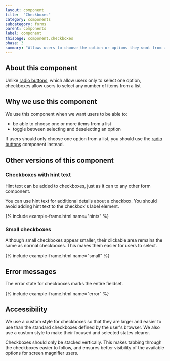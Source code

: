 ```yaml
---
layout: component
title:  "Checkboxes"
category: components
subcategory: forms
parent: components
label: component
thispage: component.checkboxes
phase: 3
summary: "Allows users to choose the option or options they want from a list, by checking one or more boxes."
---
```


## About this component

Unlike [radio buttons](/components/radio-buttons/), which allow users only to select one option, checkboxes allow users to select any number of items from a list

## Why we use this component

We use this component when we want users to be able to:

* be able to choose one or more items from a list
* toggle between selecting and deselecting an option

If users should only choose one option from a list, you should use the [radio buttons](/components/radio-buttons/) component instead.

## Other versions of this component

### Checkboxes with hint text

Hint text can be added to checkboxes, just as it can to any other form component.

You can use hint text for additional details about a checkbox. You should avoid adding hint text to the checkbox's label element.

{% include example-frame.html name="hints" %}

### Small checkboxes

Although small checkboxes appear smaller, their clickable area remains the same as normal checkboxes. This makes them easier for users to select.

{% include example-frame.html name="small" %}

## Error messages

The error state for checkboxes marks the entire fieldset.

{% include example-frame.html name="error" %}

## Accessibility

We use a custom style for checkboxes so that they are larger and easier to use than the standard checkboxes defined by the user's browser. We also use a custom style to make their focused and selected states clearer.

Checkboxes should only be stacked vertically. This makes tabbing through the checkboxes easier to follow, and ensures better visibility of the available options for screen magnifier users.
